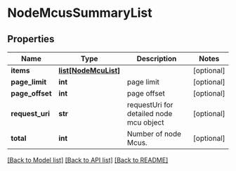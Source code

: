 # NodeMcusSummaryList

## Properties
Name | Type | Description | Notes
------------ | ------------- | ------------- | -------------
**items** | [**list[NodeMcuList]**](NodeMcuList.md) |  | [optional] 
**page_limit** | **int** | page limit | [optional] 
**page_offset** | **int** | page offset | [optional] 
**request_uri** | **str** | requestUri for detailed node mcu object | [optional] 
**total** | **int** | Number of node Mcus. | [optional] 

[[Back to Model list]](../README.md#documentation-for-models) [[Back to API list]](../README.md#documentation-for-api-endpoints) [[Back to README]](../README.md)


